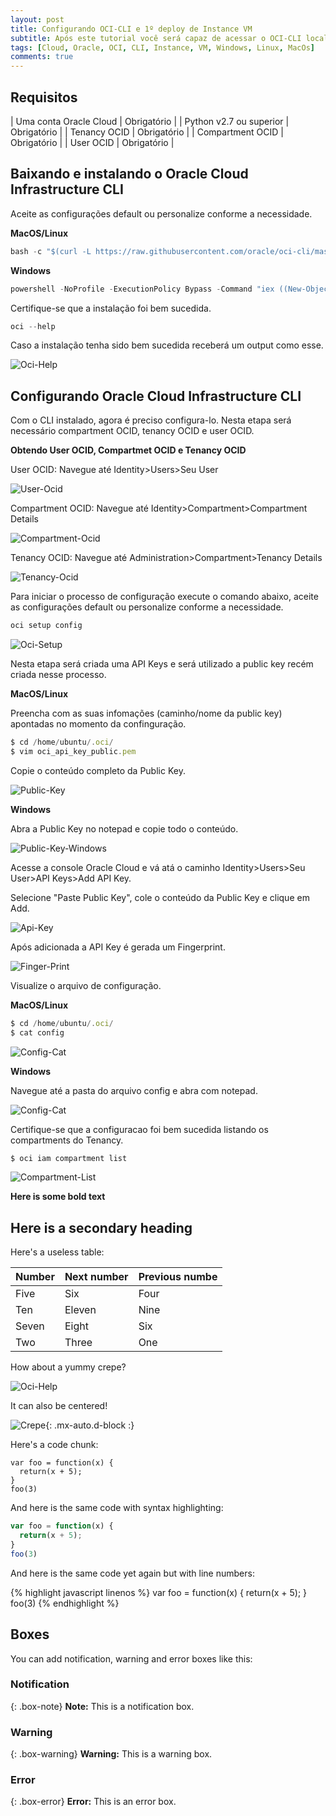 ```yaml
---
layout: post
title: Configurando OCI-CLI e 1º deploy de Instance VM
subtitle: Após este tutorial você será capaz de acessar o OCI-CLI localmente e criar Instances VMs na Oracle Cloud
tags: [Cloud, Oracle, OCI, CLI, Instance, VM, Windows, Linux, MacOs]
comments: true
---
```


## Requisitos

| Uma conta Oracle Cloud | Obrigatório |
| Python v2.7 ou superior | Obrigatório |
| Tenancy OCID | Obrigatório |
| Compartment OCID | Obrigatório |
| User OCID | Obrigatório |

## Baixando e instalando o Oracle Cloud Infrastructure CLI

Aceite as configurações default ou personalize conforme a necessidade.

**MacOS/Linux**  
```javascript
bash -c "$(curl -L https://raw.githubusercontent.com/oracle/oci-cli/master/scripts/install/install.sh)"
```

**Windows**  
```javascript
powershell -NoProfile -ExecutionPolicy Bypass -Command "iex ((New-Object System.Net.WebClient).DownloadString('https://raw.githubusercontent.com/oracle/oci-cli/master/scripts/install/install.ps1'))"
```

Certifique-se que a instalação foi bem sucedida. 

```javascript
oci --help
```

Caso a instalação tenha sido bem sucedida receberá um output como esse.

![Oci-Help](https://objectstorage.sa-saopaulo-1.oraclecloud.com/p/E4YcwQoBdQsKXZm8fVrLci4xiInG0FiRaGWSQfNEXxVXJAmfiSXS-3-PPKoWV2Vr/n/gr8gkzaf8nit/b/bucket-euoraf4-site/o/2020-11-30-Configurando-OCI-CLI/oci-help.png)

## Configurando Oracle Cloud Infrastructure CLI

Com o CLI instalado, agora é preciso configura-lo. Nesta etapa será necessário compartment OCID, tenancy OCID e user OCID.

**Obtendo User OCID, Compartmet OCID e Tenancy OCID** 

User OCID: Navegue até Identity>Users>Seu User

![User-Ocid](https://objectstorage.sa-saopaulo-1.oraclecloud.com/p/np_zGbe9Zaz9UINKmPcGJhRIxsGrUHuVEEcDhLG6RQow1d6SMvspygRAq_UCpzff/n/gr8gkzaf8nit/b/bucket-euoraf4-site/o/2020-11-30-Configurando-OCI-CLI/user-ocid.png)

Compartment OCID: Navegue até Identity>Compartment>Compartment Details

![Compartment-Ocid](https://objectstorage.sa-saopaulo-1.oraclecloud.com/p/JKEwDkGRSm-IbJIVUlHz89Ozcw_pjs8kkl5SeoTkl_QzlyfId2wS1EiD_AaLwXXs/n/gr8gkzaf8nit/b/bucket-euoraf4-site/o/2020-11-30-Configurando-OCI-CLI/compartment-ocid.png)

Tenancy OCID: Navegue até Administration>Compartment>Tenancy Details

![Tenancy-Ocid](https://objectstorage.sa-saopaulo-1.oraclecloud.com/p/AgiXs372OaF4Jl9P2gdjVXpgceo-c_u7So_hh2oFnDolVOGFv3VwgCEniswKKxQB/n/gr8gkzaf8nit/b/bucket-euoraf4-site/o/2020-11-30-Configurando-OCI-CLI/tenancy-ocid.png)

Para iniciar o processo de configuração execute o comando abaixo, aceite as configurações default ou personalize conforme a necessidade.

```javascript
oci setup config
```
![Oci-Setup](https://objectstorage.sa-saopaulo-1.oraclecloud.com/p/Wu9yqvH68zmY2b7VbxXnbi1pwXZl54R7-YfNC8WVNpf-kz_xCczdbvMNjpwQagLy/n/gr8gkzaf8nit/b/bucket-euoraf4-site/o/2020-11-30-Configurando-OCI-CLI/oci-setup-config.png)

Nesta etapa será criada uma API Keys e será utilizado a public key recém criada nesse processo.

**MacOS/Linux**

Preencha com as suas infomações (caminho/nome da public key) apontadas no momento da confinguração.

```javascript
$ cd /home/ubuntu/.oci/
$ vim oci_api_key_public.pem 
```
Copie o conteúdo completo da Public Key.

![Public-Key](https://objectstorage.sa-saopaulo-1.oraclecloud.com/p/vOVDjB3xmwdJUYLaQRSVXluCGDaCtPUbN0gv6At8kYdtnrgLK5wJSptvLISA0nxT/n/gr8gkzaf8nit/b/bucket-euoraf4-site/o/2020-11-30-Configurando-OCI-CLI/public-key.png)

**Windows**

Abra a Public Key no notepad e copie todo o conteúdo.

![Public-Key-Windows](https://objectstorage.sa-saopaulo-1.oraclecloud.com/p/vOVDjB3xmwdJUYLaQRSVXluCGDaCtPUbN0gv6At8kYdtnrgLK5wJSptvLISA0nxT/n/gr8gkzaf8nit/b/bucket-euoraf4-site/o/2020-11-30-Configurando-OCI-CLI/public-key.png)

Acesse a console Oracle Cloud e vá atá o caminho Identity>Users>Seu User>API Keys>Add API Key.

Selecione "Paste Public Key", cole o conteúdo da Public Key e clique em Add.

![Api-Key](https://objectstorage.sa-saopaulo-1.oraclecloud.com/p/GFEO45ZEfNHoh4PEG-JULwJJ5h-sPIdLFyc8kRyIUiPalFoyrwEd4CdkCPVZhnT2/n/gr8gkzaf8nit/b/bucket-euoraf4-site/o/2020-11-30-Configurando-OCI-CLI/api-key.png)

Após adicionada a API Key é gerada um Fingerprint. 

![Finger-Print](https://objectstorage.sa-saopaulo-1.oraclecloud.com/p/J-fdWrzqA79ic4IYMXvSTJg0gslBP0R1KeGY4wfuY0jFus4Kx0ZTago6Uhi2QtJc/n/gr8gkzaf8nit/b/bucket-euoraf4-site/o/2020-11-30-Configurando-OCI-CLI/fingerprint.png)

Visualize o arquivo de configuração.

**MacOS/Linux**

```javascript
$ cd /home/ubuntu/.oci/
$ cat config
```

![Config-Cat](https://objectstorage.sa-saopaulo-1.oraclecloud.com/p/QP1n5BBih4rC9YNK2DSH5bS3xtB5NJZSqtGeIsJr-xsNbuZqbf1ucSKhplx_QIm7/n/gr8gkzaf8nit/b/bucket-euoraf4-site/o/2020-11-30-Configurando-OCI-CLI/config.png)

**Windows**

Navegue até a pasta do arquivo config e abra com notepad.

![Config-Cat](https://objectstorage.sa-saopaulo-1.oraclecloud.com/p/uEdpaH0pQjgD4EQ04W7AqkVGFTqKIkaWt180qI7FpypikIpvb46_hukwPIV3qbT3/n/gr8gkzaf8nit/b/bucket-euoraf4-site/o/2020-11-30-Configurando-OCI-CLI/config-windows.png)

Certifique-se que a configuracao foi bem sucedida listando os compartments do Tenancy.

```javascript
$ oci iam compartment list
```

![Compartment-List](https://objectstorage.sa-saopaulo-1.oraclecloud.com/p/FmAMKaP-SLgK1KhRNlVZGlXRsg0qTQD0PPydkh4BnKz7z7R3Usd8p64-Td6J0Jpc/n/gr8gkzaf8nit/b/bucket-euoraf4-site/o/2020-11-30-Configurando-OCI-CLI/compartment-list.png)

**Here is some bold text**

## Here is a secondary heading

Here's a useless table:

| Number | Next number | Previous numbe |
| :------ |:--- | :--- |
| Five | Six | Four |
| Ten | Eleven | Nine |
| Seven | Eight | Six |
| Two | Three | One |


How about a yummy crepe?

![Oci-Help](https://objectstorage.sa-saopaulo-1.oraclecloud.com/p/F4ceppVSvIlaAfzCmhLvVjXEeykRzrH61nScYp9Ayn7_WBxtbfar7VaejUbW0-11/n/gr8gkzaf8nit/b/bucket-euoraf4-site/o/2020-11-30-Configurando-OCI-CLI/oci-helpoci-help.png)

It can also be centered!

![Crepe](https://s3-media3.fl.yelpcdn.com/bphoto/cQ1Yoa75m2yUFFbY2xwuqw/348s.jpg){: .mx-auto.d-block :}

Here's a code chunk:

~~~
var foo = function(x) {
  return(x + 5);
}
foo(3)
~~~

And here is the same code with syntax highlighting:

```javascript
var foo = function(x) {
  return(x + 5);
}
foo(3)
```

And here is the same code yet again but with line numbers:

{% highlight javascript linenos %}
var foo = function(x) {
  return(x + 5);
}
foo(3)
{% endhighlight %}

## Boxes
You can add notification, warning and error boxes like this:

### Notification

{: .box-note}
**Note:** This is a notification box.

### Warning

{: .box-warning}
**Warning:** This is a warning box.

### Error

{: .box-error}
**Error:** This is an error box.
